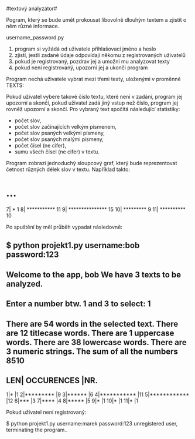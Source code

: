 #textový analyzátor#

Pogram, který se bude umět prokousat libovolně dlouhým textem a zjistit o něm různé informace.


username_password.py
1. program si vyžádá  od uživatele přihlašovací jméno a heslo
2. zjistí, jestli zadané údaje odpovídají někomu z registrovaných uživatelů
3. pokud je registrovaný, pozdrav jej a umožni mu analyzovat texty
4. pokud není registrovaný, upozorni jej a ukonči program

Program nechá uživatele vybrat mezi třemi texty, uloženými v proměnné TEXTS:

Pokud uživatel vybere takové číslo textu, které není v zadání, program jej upozorní a skončí,
pokud uživatel zadá jiný vstup než číslo, program jej rovněž upozorní a skončí.
Pro vybraný text spočítá následující statistiky:

- počet slov,
- počet slov začínajících velkým písmenem,
- počet slov psaných velkými písmeny,
- počet slov psaných malými písmeny,
- počet čísel (ne cifer),
- sumu všech čísel (ne cifer) v textu.

Program zobrazí jednoduchý sloupcový graf, který bude reprezentovat četnost různých délek slov v textu. Například takto:

# ...
 7| * 1
 8| *********** 11
 9| *************** 15
10| ********* 9
11| ********** 10

Po spuštění by měl průběh vypadat následovně:

$ python projekt1.py
username:bob
password:123
----------------------------------------
Welcome to the app, bob
We have 3 texts to be analyzed.
----------------------------------------
Enter a number btw. 1 and 3 to select: 1
----------------------------------------
There are 54 words in the selected text.
There are 12 titlecase words.
There are 1 uppercase words.
There are 38 lowercase words.
There are 3 numeric strings.
The sum of all the numbers 8510
----------------------------------------
LEN|  OCCURENCES  |NR.
----------------------------------------
  1|*             |1
  2|*********     |9
  3|******        |6
  4|***********   |11
  5|************  |12
  6|***           |3
  7|****          |4
  8|*****         |5
  9|*             |1
 10|*             |1
 11|*             |1


Pokud uživatel není registrovaný:

$ python projekt1.py
username:marek
password:123
unregistered user, terminating the program..

